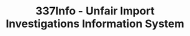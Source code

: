 ---
bigquery: https://console.cloud.google.com/bigquery?p=patents-public-data&d=usitc_investigations&page=dataset&project=sheets-management-319211
citation: US International Trade Commission 337Info Unfair Import Investigations Information
  System
contributors: US International Trade Comission
cost: None
description: US International Trade Commission 337Info Unfair Import Investigations
  Information System contains data on investigations done under Section 337. Section
  337 declares the infringement of certain statutory intellectual property rights
  and other forms of unfair competition in import trade to be unlawful practices.
  Most Section 337 investigations involve allegations of patent or registered trademark
  infringement.
documentation: FAQ and tutorial available on the site
last_edit: Mon, 04 Apr 2022 19:10:40 GMT
location: https://pubapps2.usitc.gov/337external/
maintained_by: US International Trade Comission
schema_fields: '[''ouiiAttorney'', ''lastUpdated'', ''teoProceedingInvolved'', ''cafcAppeals'',
  ''docketNo'', ''internalRemand'', ''startDateMarkmanHearing'', ''aljAssigned'',
  ''finalIdOnViolationDue'', ''dateComplaintFiled'', ''targetDate'', ''currentActiveALJ'',
  ''teoIdDueDate'', ''finalDetNoViolation'', ''finalIdOnViolationIssue'', ''teoIdIssueDate'',
  ''markmanHearing'', ''title'', ''id'', ''finalDetViolation'', ''actualStartDateEvidHear'',
  ''scheduledEndDateEvidHear'', ''patentNumber'', ''investigationType'', ''htsNumbers'',
  ''copyrightNumbers'', ''reportingRequirements'', ''investigationNo'', ''investigationTermDate'',
  ''scheduledStartDateEvidHear'', ''invUnfairAct'', ''gcAttorney'', ''respondent'',
  ''teoReliefGranted'', ''dateOfPublicationFrNotice'', ''publication_number'', ''actualEndDateEvidHear'',
  ''complainant'', ''patentNumbers'', ''currentStatus'', ''ouiiParticipation'', ''issueDateOtherNonFinal'',
  ''endDateMarkmanHearing'', ''dateCreated'', ''trademarkNumbers'']'
shortname: unfair_import_investigations
tags:
- import
- legal
- trade
timeframe: 2008-2021 (prior to 2008 downloadable as a JSON file)
title: 337Info - Unfair Import Investigations Information System
uuid: 2721f5ec-e599-4890-9265-9706719fc71e
---